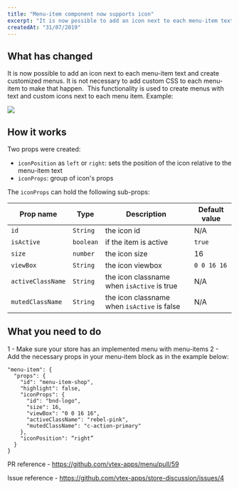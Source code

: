 ```yaml
---
title: "Menu-item component now supports icon"
excerpt: "​It is now possible to add an icon next to each menu-item text and create customized menus."
createdAt: "31/07/2019"
---
```


## What has changed
​It is now possible to add an icon next to each menu-item text and create customized menus. It is not necessary to add custom CSS to each menu-item to make that happen.
​
This functionality is used to create menus with text and custom icons next to each menu item. Example:

![](https://images.ctfassets.net/alneenqid6w5/6gWK5iM9VPlQ9fqpyyijtd/925bf668276c714c65a794d9791fb44e/categories-shop-en.png)

## How it works

Two props were created:
- `iconPosition` as `left` or `right`: sets the position of the icon relative to the menu-item text
- `iconProps`: group of icon's props

The `iconProps` can hold the following sub-props:


| Prop name      | Type     | Description                                          | Default value |
| -------------- | -------- | ---------------------------------------------------- | ------------- |
| `id`         | `String` | the icon id   | N/A           |
| `isActive`         | `boolean` | if the item is active  | `true`          |
| `size`         | `number` | the icon size | 16           |
| `viewBox`         | `String` | the icon viewbox  | `0 0 16 16`           |
| `activeClassName`         | `String` | the icon classname when `isActive` is true  | N/A           |
| `mutedClassName`         | `String` | the icon classname when `isActive` is false  | N/A           |


## What you need to do


1 - Make sure your store has an implemented menu with menu-items
2 - Add the necessary props in your menu-item block as in the example below:
```
"menu-item": {
  "props": {
    "id": "menu-item-shop",
    "highlight": false,
    "iconProps": {
      "id": "bnd-logo",
      "size": 16,
      "viewBox": "0 0 16 16",
      "activeClassName": "rebel-pink",
      "mutedClassName": "c-action-primary"
    },
    "iconPosition": “right”
  }
}
```



PR reference - https://github.com/vtex-apps/menu/pull/59

Issue reference - https://github.com/vtex-apps/store-discussion/issues/4